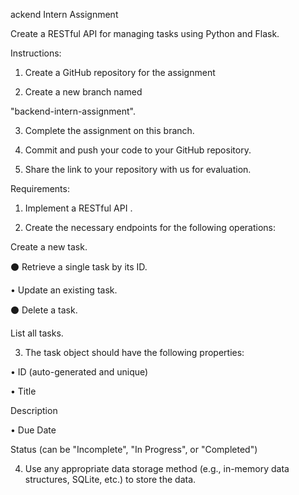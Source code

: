 ackend Intern Assignment

Create a RESTful API for managing tasks using Python and Flask.

Instructions:

1. Create a GitHub repository for the assignment

2. Create a new branch named

"backend-intern-assignment".

3. Complete the assignment on this branch.

4. Commit and push your code to your GitHub repository.

5. Share the link to your repository with us for evaluation.

Requirements:

1. Implement a RESTful API .


2. Create the necessary endpoints for the following operations:

Create a new task.

⚫ Retrieve a single task by its ID.

• Update an existing task.

⚫ Delete a task.

List all tasks.

3. The task object should have the following properties:

• ID (auto-generated and unique)

• Title

Description

• Due Date

Status (can be "Incomplete", "In Progress", or "Completed")

4. Use any appropriate data storage method (e.g., in-memory data structures, SQLite, etc.) to store the data.
